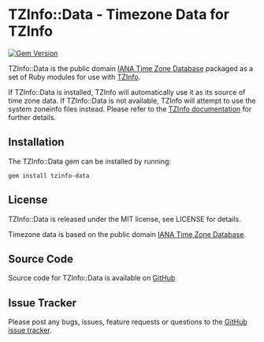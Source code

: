 TZInfo::Data - Timezone Data for TZInfo
=======================================

[![Gem Version](https://badge.fury.io/rb/tzinfo-data.svg)](https://badge.fury.io/rb/tzinfo-data)

TZInfo::Data is the public domain [IANA Time Zone Database](https://www.iana.org/time-zones)
packaged as a set of Ruby modules for use with [TZInfo](https://tzinfo.github.io).

If TZInfo::Data is installed, TZInfo will automatically use it as its source of
time zone data. If TZInfo::Data is not available, TZInfo will attempt to use the
system zoneinfo files instead. Please refer to the [TZInfo documentation](https://rubydoc.info/gems/tzinfo/frames)
for further details.


Installation
------------

The TZInfo::Data gem can be installed by running:

    gem install tzinfo-data


License
-------

TZInfo::Data is released under the MIT license, see LICENSE for details.

Timezone data is based on the public domain
[IANA Time Zone Database](https://www.iana.org/time-zones).


Source Code
-----------

Source code for TZInfo::Data is available on [GitHub](https://github.com/tzinfo/tzinfo-data).


Issue Tracker
-------------

Please post any bugs, issues, feature requests or questions to the
[GitHub issue tracker](https://github.com/tzinfo/tzinfo-data/issues).
